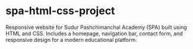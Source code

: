 # spa-html-css-project
Responsive website for Sudur Pashchimanchal Academy (SPA) built using HTML and CSS. Includes a homepage, navigation bar, contact form, and responsive design for a modern educational platform.
